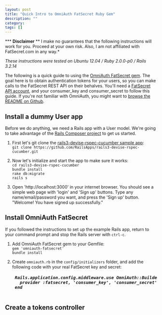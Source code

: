 ```yaml
---
layout: post
title: "Quick Intro to OmniAuth FatSecret Ruby Gem"
description: ""
category: 
tags: []
---
```

*** __Disclaimer__ ** I make no guarantees that the following instructions will work for you. 
Proceed at your own risk. Also, I am not affiliated with FatSecret.com in any way.*

*These instructions were tested on Ubuntu 12.04 / Ruby 2.0.0-p0 / Rails 3.2.14*

The following is a quick guide to using the [OmniAuth FatSecret gem]. 
The goal here is to obtain authentication tokens for your users,
so you can make calls to the FatSecret REST API on their behalves.
You'll need a [FatSecret API account], and your consumer_key and consumer_secret
to follow this guide. If you're not familiar with OmniAuth, you might want to [browse the README on Github]. 

[OmniAuth FatSecret gem]: https://github.com/scrawlon/omniauth-fatsecret "OmniAuth FatSecret gem"
[FatSecret.com REST API]: http://platform.fatsecret.com/api/Default.aspx?screen=rapih "FatSecret.com REST API"
[FatSecret API account]: http://platform.fatsecret.com/api/Default.aspx?screen=si "FatSecret API account"
[browse the README on Github]: https://github.com/intridea/omniauth/blob/master/README.md "browse the README on Github"

Install a dummy User app
---
Before we do anything, we need a Rails app with a User model. We're going to take advantage of the 
[Rails Composer project] to get us started.

[Rails Composer project]: https://github.com/RailsApps/rails-composer "Rails Composer project"  

1. First let's git clone the [rails3-devise-rspec-cucumber sample app]:  
`git clone https://github.com/RailsApps/rails3-devise-rspec-cucumber.git`  
 
2. Now let's initialize and start the app to make sure it works:  
`cd rails3-devise-rspec-cucumber`   
`bundle install`  
`rake db:migrate`  
`rails s`

3. Open 'http://localhost:3000' in your internet browser. You should see a 
simple web page with 'login' and 'Sign up' buttons. Type any name/email/password
you want, and press the 'Sign up' button. "Welcome! You have signed up successfully."

[rails3-devise-rspec-cucumber sample app]: https://github.com/RailsApps/rails3-devise-rspec-cucumber "rails3-devise-rspec-cucumber sample app"  

Install OmniAuth FatSecret
----
If you followed the instructions to set up the example Rails app, return to your command prompt and stop the
Rails server with `ctrl-c`.  

1. Add OmniAuth FatSecret gem to your Gemfile:   
`gem 'omniauth-fatsecret'`  
`bundle install`  

2. Create `omniauth.rb` in the `config/initializers` folder, and add the following code with your real FatSecret key and secret:  

    <h5><pre>
    Rails.application.config.middleware.use OmniAuth::Builder do  
      provider :fatsecret, 'consumer_key', 'consumer_secret'  
    end  
    </pre></h5>  

Create a tokens controller
---

